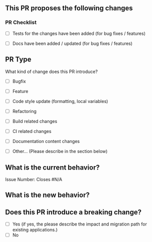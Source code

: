 ## This PR proposes the following changes

### PR Checklist

<!-- Please check if your PR fulfills the following requirements: -->
- [ ] Tests for the changes have been added (for bug fixes / features)
- [ ] Docs have been added / updated (for bug fixes / features)


## PR Type

What kind of change does this PR introduce?

<!-- Please check the one that applies to this PR using "x". -->

- [ ] Bugfix
- [ ] Feature
- [ ] Code style update (formatting, local variables)
- [ ] Refactoring
- [ ] Build related changes
- [ ] CI related changes
- [ ] Documentation content changes
- [ ] Other... (Please describe in the section below)


## What is the current behavior?
<!-- Please describe the current behavior that you are modifying, or link to a relevant issue. -->
<!-- Use the following format for issue references: Closes #issue-number -->


Issue Number: Closes #N/A


## What is the new behavior?

## Does this PR introduce a breaking change?

- [ ] Yes (if yes, the please describe the impact and migration path for existing applications.)
- [ ] No
